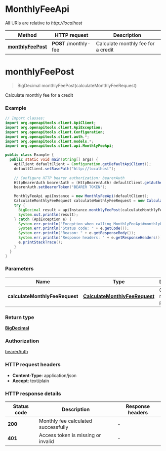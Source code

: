 # MonthlyFeeApi

All URIs are relative to *http://localhost*

| Method | HTTP request | Description |
|------------- | ------------- | -------------|
| [**monthlyFeePost**](MonthlyFeeApi.md#monthlyFeePost) | **POST** /monthly-fee | Calculate monthly fee for a credit |


<a name="monthlyFeePost"></a>
# **monthlyFeePost**
> BigDecimal monthlyFeePost(calculateMonthlyFeeRequest)

Calculate monthly fee for a credit

### Example
```java
// Import classes:
import org.openapitools.client.ApiClient;
import org.openapitools.client.ApiException;
import org.openapitools.client.Configuration;
import org.openapitools.client.auth.*;
import org.openapitools.client.models.*;
import org.openapitools.client.api.MonthlyFeeApi;

public class Example {
  public static void main(String[] args) {
    ApiClient defaultClient = Configuration.getDefaultApiClient();
    defaultClient.setBasePath("http://localhost");
    
    // Configure HTTP bearer authorization: bearerAuth
    HttpBearerAuth bearerAuth = (HttpBearerAuth) defaultClient.getAuthentication("bearerAuth");
    bearerAuth.setBearerToken("BEARER TOKEN");

    MonthlyFeeApi apiInstance = new MonthlyFeeApi(defaultClient);
    CalculateMonthlyFeeRequest calculateMonthlyFeeRequest = new CalculateMonthlyFeeRequest(); // CalculateMonthlyFeeRequest | Calculation request parameters
    try {
      BigDecimal result = apiInstance.monthlyFeePost(calculateMonthlyFeeRequest);
      System.out.println(result);
    } catch (ApiException e) {
      System.err.println("Exception when calling MonthlyFeeApi#monthlyFeePost");
      System.err.println("Status code: " + e.getCode());
      System.err.println("Reason: " + e.getResponseBody());
      System.err.println("Response headers: " + e.getResponseHeaders());
      e.printStackTrace();
    }
  }
}
```

### Parameters

| Name | Type | Description  | Notes |
|------------- | ------------- | ------------- | -------------|
| **calculateMonthlyFeeRequest** | [**CalculateMonthlyFeeRequest**](CalculateMonthlyFeeRequest.md)| Calculation request parameters | |

### Return type

[**BigDecimal**](BigDecimal.md)

### Authorization

[bearerAuth](../README.md#bearerAuth)

### HTTP request headers

 - **Content-Type**: application/json
 - **Accept**: text/plain

### HTTP response details
| Status code | Description | Response headers |
|-------------|-------------|------------------|
| **200** | Monthly fee calculated successfully |  -  |
| **401** | Access token is missing or invalid |  -  |

